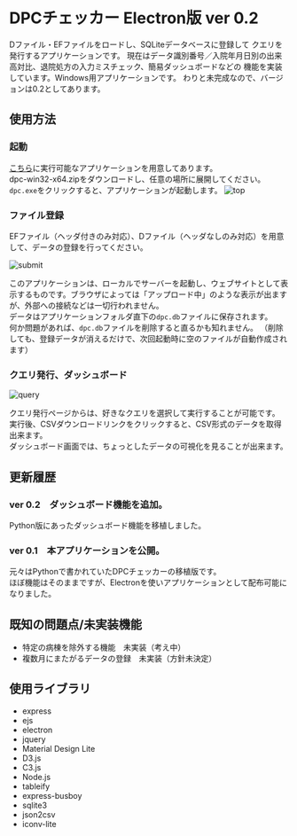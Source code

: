 # DPCチェッカー Electron版 ver 0.2

Dファイル・EFファイルをロードし、SQLiteデータベースに登録して
クエリを発行するアプリケーションです。
現在はデータ識別番号／入院年月日別の出来高対比、退院処方の入力ミスチェック、簡易ダッシュボードなどの
機能を実装しています。Windows用アプリケーションです。
わりと未完成なので、バージョンは0.2としてあります。


## 使用方法

### 起動
[こちら](https://github.com/stagira13/dpc_checker_electron/releases)に実行可能なアプリケーションを用意してあります。  
dpc-win32-x64.zipをダウンロードし、任意の場所に展開してください。  
`dpc.exe`をクリックすると、アプリケーションが起動します。
![top](https://cloud.githubusercontent.com/assets/20499723/23747405/e19e42a2-0502-11e7-81e2-5351e942c998.jpg)

### ファイル登録
  
EFファイル（ヘッダ付きのみ対応）、Dファイル（ヘッダなしのみ対応）を用意して、データの登録を行ってください。  

![submit](https://cloud.githubusercontent.com/assets/20499723/23747404/e1891fb2-0502-11e7-98be-5e4c274aea23.jpg)

このアプリケーションは、ローカルでサーバーを起動し、ウェブサイトとして表示するものです。ブラウザによっては「アップロード中」のような表示が出ますが、外部への接続などは一切行われません。  
データはアプリケーションフォルダ直下の`dpc.db`ファイルに保存されます。  
何か問題があれば、`dpc.db`ファイルを削除すると直るかも知れません。
（削除しても、登録データが消えるだけで、次回起動時に空のファイルが自動作成されます）  

### クエリ発行、ダッシュボード

![query](https://cloud.githubusercontent.com/assets/20499723/23747406/e1a1393a-0502-11e7-9273-0fc8a3c613c3.jpg)

クエリ発行ページからは、好きなクエリを選択して実行することが可能です。  
実行後、CSVダウンロードリンクをクリックすると、CSV形式のデータを取得出来ます。  
ダッシュボード画面では、ちょっとしたデータの可視化を見ることが出来ます。


## 更新履歴

### ver 0.2　ダッシュボード機能を追加。
Python版にあったダッシュボード機能を移植しました。

### ver 0.1　本アプリケーションを公開。
元々はPythonで書かれていたDPCチェッカーの移植版です。  
ほぼ機能はそのままですが、Electronを使いアプリケーションとして配布可能になりました。  

## 既知の問題点/未実装機能

- 特定の病棟を除外する機能　未実装（考え中）
- 複数月にまたがるデータの登録　未実装（方針未決定）

## 使用ライブラリ

- express
- ejs
- electron
- jquery
- Material Design Lite
- D3.js
- C3.js
- Node.js
- tableify
- express-busboy
- sqlite3
- json2csv
- iconv-lite
